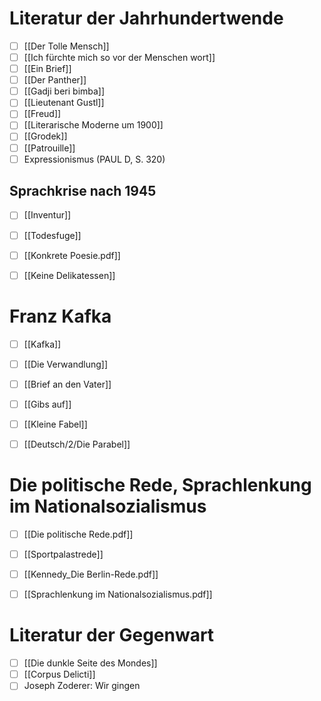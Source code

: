 # Literatur der Jahrhundertwende
- [ ] [[Der Tolle Mensch]]
- [ ] [[Ich fürchte mich so vor der Menschen wort]]
- [ ] [[Ein Brief]]
- [ ] [[Der Panther]]
- [ ] [[Gadji beri bimba]]
- [ ] [[Lieutenant Gustl]]
- [ ] [[Freud]]
- [ ] [[Literarische Moderne um 1900]]
- [ ] [[Grodek]]
- [ ] [[Patrouille]]
- [ ] Expressionismus (PAUL D, S. 320)

## Sprachkrise nach 1945
- [ ] [[Inventur]]
- [ ] [[Todesfuge]]
- [ ] [[Konkrete Poesie.pdf]]
- [ ] [[Keine Delikatessen]]


# Franz Kafka
- [ ] [[Kafka]]
- [ ] [[Die Verwandlung]]
- [ ] [[Brief an den Vater]]
- [ ] [[Gibs auf]]
- [ ] [[Kleine Fabel]]
- [ ] [[Deutsch/2/Die Parabel]]


# Die politische Rede, Sprachlenkung im Nationalsozialismus
- [ ] [[Die politische Rede.pdf]]
- [ ] [[Sportpalastrede]]
- [ ] [[Kennedy_Die Berlin-Rede.pdf]]
- [ ] [[Sprachlenkung im Nationalsozialismus.pdf]]


# Literatur der Gegenwart
- [ ] [[Die dunkle Seite des Mondes]]
- [ ] [[Corpus Delicti]]
- [ ] Joseph Zoderer: Wir gingen